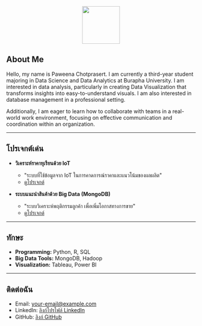 <div id="header" align="center">
  <img src="[https://media.giphy.com/media/M9gbBd9nbDrOTu1Mqx/giphy.gif" width="100](https://mega.nz/file/9nEk3KQY#L4ee9JMPOeKkymJrHR0kT0m6bi0Ps2C2P5Po9qquQ9k)"/>
</div>

## About Me   
Hello, my name is Paweena Chotprasert. I am currently a third-year student majoring in Data Science and Data Analytics at Burapha University. I am interested in data analysis, particularly in creating Data Visualization that transforms insights into easy-to-understand visuals. I am also interested in database management in a professional setting.

Additionally, I am eager to learn how to collaborate with teams in a real-world work environment, focusing on effective communication and coordination within an organization.

---

## โปรเจกต์เด่น  
- **วิเคราะห์ราคาทุเรียนด้วย IoT**  
  - "ระบบที่ใช้ข้อมูลจาก IoT ในการคาดการณ์ราคาและแนวโน้มของผลผลิต"  
  - [ดูโปรเจกต์](#)  

- **ระบบแนะนำสินค้าด้วย Big Data (MongoDB)**  
  - "ระบบวิเคราะห์พฤติกรรมลูกค้า เพื่อเพิ่มโอกาสทางการขาย"  
  - [ดูโปรเจกต์](#)

---

## ทักษะ  
- **Programming:** Python, R, SQL  
- **Big Data Tools:** MongoDB, Hadoop  
- **Visualization:** Tableau, Power BI  

---

## ติดต่อฉัน  
- Email: [your-email@example.com](mailto:your-email@example.com)  
- LinkedIn: [ลิงก์โปรไฟล์ LinkedIn](#)  
- GitHub: [ลิงก์ GitHub](#)  


